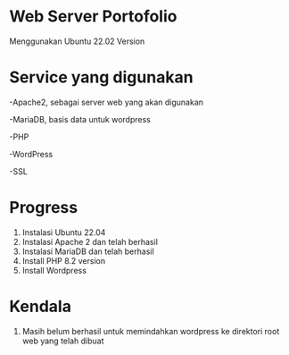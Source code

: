 # Web Server Portofolio
Menggunakan Ubuntu 22.02 Version

# Service yang digunakan
-Apache2, sebagai server web yang akan digunakan

-MariaDB, basis data untuk wordpress

-PHP

-WordPress

-SSL

# Progress
1. Instalasi Ubuntu 22.04
2. Instalasi Apache 2 dan telah berhasil
3. Instalasi MariaDB dan telah berhasil
4. Install PHP 8.2 version
5. Install Wordpress

# Kendala
1. Masih belum berhasil untuk memindahkan wordpress ke direktori root web yang telah dibuat

